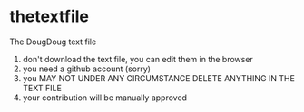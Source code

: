 # thetextfile
The DougDoug text file

1. don't download the text file, you can edit them in the browser
2. you need a github account (sorry)
3. you MAY NOT UNDER ANY CIRCUMSTANCE DELETE ANYTHING IN THE TEXT FILE
4. your contribution will be manually approved
